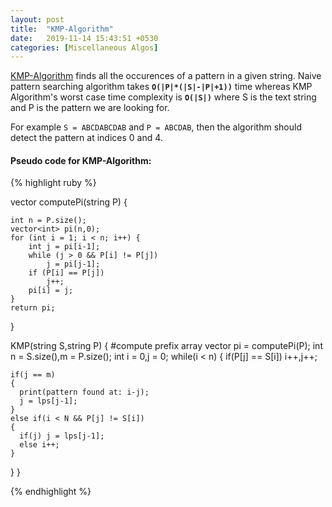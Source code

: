 ```yaml
---
layout: post
title:  "KMP-Algorithm"
date:   2019-11-14 15:43:51 +0530
categories: [Miscellaneous Algos]
---
```


[KMP-Algorithm][KMP] finds all the occurences of a pattern in a given string. Naive pattern searching algorithm takes **`O(|P|*(|S|-|P|+1))`** time whereas KMP Algorithm's worst case time complexity is **`O(|S|)`** where S is the text string and P is the pattern we are looking for.

For example `S = ABCDABCDAB` and `P = ABCDAB`, then the algorithm should detect the pattern at indices 0 and 4.

#### Pseudo code for KMP-Algorithm:

{% highlight ruby %}

vector<int> computePi(string P) {
 
    int n = P.size();
    vector<int> pi(n,0);
    for (int i = 1; i < n; i++) {
        int j = pi[i-1];
        while (j > 0 && P[i] != P[j])
            j = pi[j-1];
        if (P[i] == P[j])
            j++;
        pi[i] = j;
    }
    return pi;
}

KMP(string S,string P)
{
  #compute prefix array
  vector<int> pi = computePi(P);
  int n = S.size(),m = P.size();
  int i = 0,j = 0;
  while(i < n)
  {
	if(P[j] == S[i])
	i++,j++;

	if(j == m)
	{
	  print(pattern found at: i-j);
	  j = lps[j-1];
	}
	else if(i < N && P[j] != S[i])
	{
	  if(j) j = lps[j-1];
	  else i++;
	}
  }
}

{% endhighlight %}

[KMP]: https://en.wikipedia.org/wiki/Knuth%E2%80%93Morris%E2%80%93Pratt_algorithm
 
